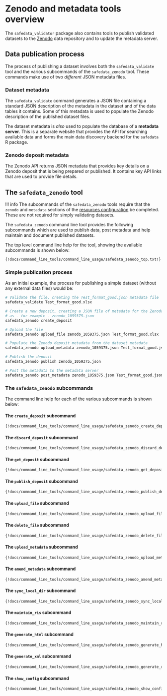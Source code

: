 # Zenodo and metadata tools overview

The `safedata_validator` package also contains tools to publish validated
datasets to the [Zenodo](https://zenodo.org) data repository and to update
the metadata server.

## Data publication process

The process of publishing a dataset involves both the `safedata_validate` tool
and the various subcommands of the `safedata_zenodo` tool. These commands make
use of two _different_ JSON metadata files.

### Dataset metadata

The `safedata_validate` command generates a JSON file containing a standard JSON
description of the metadata in the dataset and of the data tables it contains.
Some of this metadata is used to populate the Zenodo description of the published
dataset files.

The dataset metadata is _also_ used to populate the database of a **metadata
server**. This is a separate website that provides the API for searching
available data and forms the main data discovery backend for the `safedata` R
package.

### Zenodo deposit metadata

The Zenodo API returns JSON metadata that provides key details on a Zenodo
deposit that is being prepared or published. It contains key API links that are
used to provide file details.

## The `safedata_zenodo` tool

!!! info
    The subcommands of the `safedata_zenodo` tools require that the `zenodo`  and
    `metadata` sections of the [resources
    configuration](../install/configuration.md#zenodo) be completed. These are not
    required for simply validating datasets.

The `safedata_zenodo` command line tool provides the following subcommands which
are used to publish data, post metadata and help maintain and document published
datasets.

The top level command line help for the tool, showing the available subcommands
is shown below:

```bash
{!docs/command_line_tools/command_line_usage/safedata_zenodo_top.txt!}
```

### Simple publication process

As an initial example, the process for publishing a simple dataset
(without any external data files) would be:

```sh
# Validate the file, creating the Test_format_good.json metadata file
safedata_validate Test_format_good.xlsx

# Create a new deposit, creating a JSON file of metadata for the Zenodo deposit
# as - for example - zenodo_1059375.json
safedata_zenodo create_deposit

# Upload the file
safedata_zenodo upload_file zenodo_1059375.json Test_format_good.xlsx

# Populate the Zenodo deposit metadata from the dataset metadata
safedata_zenodo upload_metadata zenodo_1059375.json Test_format_good.json

# Publish the deposit
safedata_zenodo publish zenodo_1059375.json

# Post the metadata to the metadata server
safedata_zenodo post_metadata zenodo_1059375.json Test_format_good.json

```

### The `safedata_zenodo` subcommands

The command line help for each of the various subcommands is shown below:

#### The `create_deposit` subcommand

```sh
{!docs/command_line_tools/command_line_usage/safedata_zenodo_create_deposit.txt!}
```

#### The `discard_deposit` subcommand

```sh
{!docs/command_line_tools/command_line_usage/safedata_zenodo_discard_deposit.txt!}
```

#### The `get_deposit` subcommand

```sh
{!docs/command_line_tools/command_line_usage/safedata_zenodo_get_deposit.txt!}
```

#### The `publish_deposit` subcommand

```sh
{!docs/command_line_tools/command_line_usage/safedata_zenodo_publish_deposit.txt!}
```

#### The `upload_file` subcommand

```sh
{!docs/command_line_tools/command_line_usage/safedata_zenodo_upload_file.txt!}
```

#### The `delete_file` subcommand

```sh
{!docs/command_line_tools/command_line_usage/safedata_zenodo_delete_file.txt!}
```

#### The `upload_metadata` subcommand

```sh
{!docs/command_line_tools/command_line_usage/safedata_zenodo_upload_metadata.txt!}
```

#### The `amend_metadata` subcommand

```sh
{!docs/command_line_tools/command_line_usage/safedata_zenodo_amend_metadata.txt!}
```

#### The `sync_local_dir` subcommand

```sh
{!docs/command_line_tools/command_line_usage/safedata_zenodo_sync_local_dir.txt!}
```

#### The `maintain_ris` subcommand

```sh
{!docs/command_line_tools/command_line_usage/safedata_zenodo_maintain_ris.txt!}
```

#### The `generate_html` subcommand

```sh
{!docs/command_line_tools/command_line_usage/safedata_zenodo_generate_html.txt!}
```

#### The `generate_xml` subcommand

```sh
{!docs/command_line_tools/command_line_usage/safedata_zenodo_generate_xml.txt!}
```

#### The `show_config` subcommand

```sh
{!docs/command_line_tools/command_line_usage/safedata_zenodo_show_config.txt!}
```
